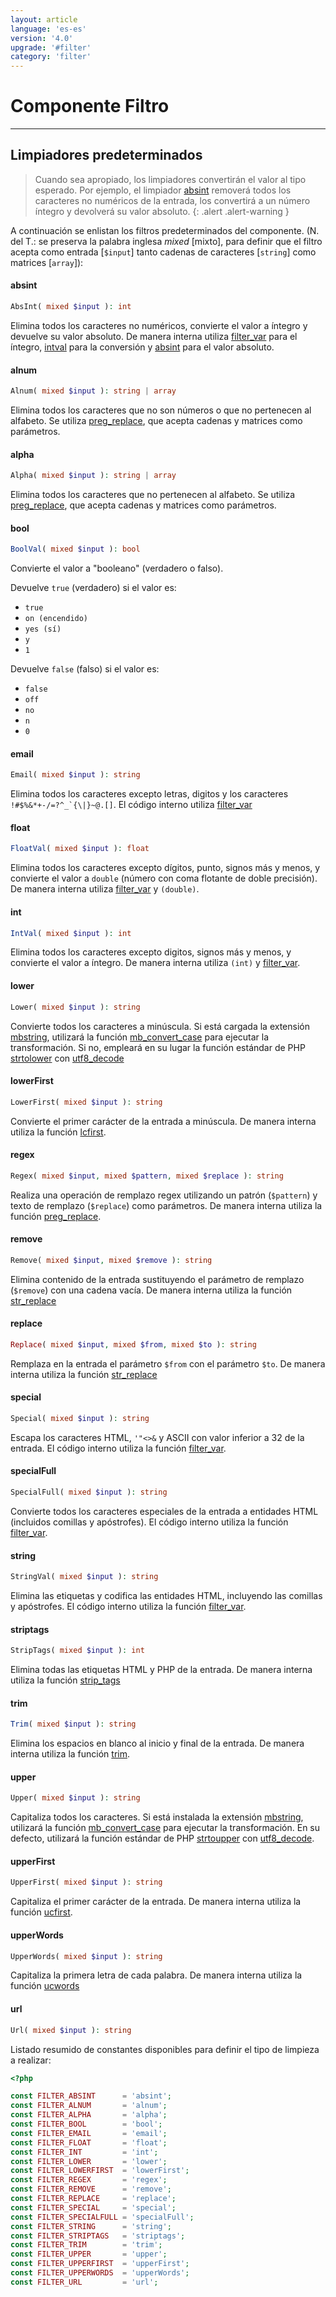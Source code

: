 ```yaml
---
layout: article
language: 'es-es'
version: '4.0'
upgrade: '#filter'
category: 'filter'
---
```

# Componente Filtro

* * *

## Limpiadores predeterminados

> Cuando sea apropiado, los limpiadores convertirán el valor al tipo esperado. Por ejemplo, el limpiador [absint](https://secure.php.net/manual/en/function.absint.php) removerá todos los caracteres no numéricos de la entrada, los convertirá a un número íntegro y devolverá su valor absoluto. {: .alert .alert-warning }

A continuación se enlistan los filtros predeterminados del componente. (N. del T.: se preserva la palabra inglesa *mixed* [mixto], para definir que el filtro acepta como entrada [`$input`] tanto cadenas de caracteres [`string`] como matrices [`array`]):

#### absint

```php
AbsInt( mixed $input ): int
```

Elimina todos los caracteres no numéricos, convierte el valor a íntegro y devuelve su valor absoluto. De manera interna utiliza [filter_var](https://secure.php.net/manual/es/function.filter-var.php) para el íntegro, [intval](https://secure.php.net/manual/es/function.intval.php) para la conversión y [absint](https://secure.php.net/manual/es/function.absint.php) para el valor absoluto.

#### alnum

```php
Alnum( mixed $input ): string | array
```

Elimina todos los caracteres que no son números o que no pertenecen al alfabeto. Se utiliza [preg_replace](https://secure.php.net/manual/es/function.preg-replace.php), que acepta cadenas y matrices como parámetros.

#### alpha

```php
Alpha( mixed $input ): string | array
```

Elimina todos los caracteres que no pertenecen al alfabeto. Se utiliza [preg_replace](https://secure.php.net/manual/es/function.preg-replace.php), que acepta cadenas y matrices como parámetros.

#### bool

```php
BoolVal( mixed $input ): bool
```

Convierte el valor a "booleano" (verdadero o falso).

Devuelve `true` (verdadero) si el valor es:

* `true`
* `on (encendido)`
* `yes (sí)`
* `y`
* `1`

Devuelve `false` (falso) si el valor es:

* `false`
* `off`
* `no`
* `n`
* `0`

#### email

```php
Email( mixed $input ): string
```

Elimina todos los caracteres excepto letras, digitos y los caracteres ``!#$%&*+-/=?^_`{\|}~@.[]``. El código interno utiliza [filter_var](https://secure.php.net/manual/es/function.filter-var.php)

#### float

```php
FloatVal( mixed $input ): float
```

Elimina todos los caracteres excepto dígitos, punto, signos más y menos, y convierte el valor a `double` (número con coma flotante de doble precisión). De manera interna utiliza [filter_var](https://secure.php.net/manual/es/function.filter-var.php) y `(double)`.

#### int

```php
IntVal( mixed $input ): int
```

Elimina todos los caracteres excepto digitos, signos más y menos, y convierte el valor a íntegro. De manera interna utiliza `(int)` y [filter_var](https://secure.php.net/manual/es/function.filter-var.php).

#### lower

```php
Lower( mixed $input ): string
```

Convierte todos los caracteres a minúscula. Si está cargada la extensión [mbstring](https://secure.php.net/manual/es/book.mbstring.php), utilizará la función [mb_convert_case](https://secure.php.net/manual/es/function.mb-convert-case.php) para ejecutar la transformación. Si no, empleará en su lugar la función estándar de PHP [strtolower](https://secure.php.net/manual/es/function.strtolower.php) con [utf8_decode](https://secure.php.net/manual/es/function.utf8-decode.php)

#### lowerFirst

```php
LowerFirst( mixed $input ): string
```

Convierte el primer carácter de la entrada a minúscula. De manera interna utiliza la función [lcfirst](https://secure.php.net/manual/es/function.lcfirst.php).

#### regex

```php
Regex( mixed $input, mixed $pattern, mixed $replace ): string
```

Realiza una operación de remplazo regex utilizando un patrón (`$pattern`) y texto de remplazo (`$replace`) como parámetros. De manera interna utiliza la función [preg_replace](https://secure.php.net/manual/ea/function.preg-replace.php).

#### remove

```php
Remove( mixed $input, mixed $remove ): string
```

Elimina contenido de la entrada sustituyendo el parámetro de remplazo (`$remove`) con una cadena vacía. De manera interna utiliza la función [str_replace](https://secure.php.net/manual/es/function.str-replace.php)

#### replace

```php
Replace( mixed $input, mixed $from, mixed $to ): string
```

Remplaza en la entrada el parámetro `$from` con el parámetro `$to`. De manera interna utiliza la función [str_replace](https://secure.php.net/manual/es/function.str-replace.php)

#### special

```php
Special( mixed $input ): string
```

Escapa los caracteres HTML, `'"<>&` y ASCII con valor inferior a 32 de la entrada. El código interno utiliza la función [filter_var](https://secure.php.net/manual/es/function.filter-var.php).

#### specialFull

```php
SpecialFull( mixed $input ): string
```

Convierte todos los caracteres especiales de la entrada a entidades HTML (incluidos comillas y apóstrofes). El código interno utiliza la función [filter_var](https://secure.php.net/manual/es/function.filter-var.php).

#### string

```php
StringVal( mixed $input ): string
```

Elimina las etiquetas y codifica las entidades HTML, incluyendo las comillas y apóstrofes. El código interno utiliza la función [filter_var](https://secure.php.net/manual/es/function.filter-var.php).

#### striptags

```php
StripTags( mixed $input ): int
```

Elimina todas las etiquetas HTML y PHP de la entrada. De manera interna utiliza la función [strip_tags](https://www.php.net/manual/es/function.strip-tags.php)

#### trim

```php
Trim( mixed $input ): string
```

Elimina los espacios en blanco al inicio y final de la entrada. De manera interna utiliza la función [trim](https://www.php.net/manual/es/function.trim.php).

#### upper

```php
Upper( mixed $input ): string
```

Capitaliza todos los caracteres. Si está instalada la extensión [mbstring](https://secure.php.net/manual/es/book.mbstring.php), utilizará la función [mb_convert_case](https://secure.php.net/manual/es/function.mb-convert-case.php) para ejecutar la transformación. En su defecto, utilizará la función estándar de PHP [strtoupper](https://secure.php.net/manual/es/function.strtoupper.php) con [utf8_decode](https://secure.php.net/manual/es/function.utf8-decode.php).

#### upperFirst

```php
UpperFirst( mixed $input ): string
```

Capitaliza el primer carácter de la entrada. De manera interna utiliza la función [ucfirst](https://secure.php.net/manual/es/function.ucfirst.php).

#### upperWords

```php
UpperWords( mixed $input ): string
```

Capitaliza la primera letra de cada palabra. De manera interna utiliza la función [ucwords](https://secure.php.net/manual/es/function.ucwords.php)

#### url

```php
Url( mixed $input ): string
```

Listado resumido de constantes disponibles para definir el tipo de limpieza a realizar:

```php
<?php

const FILTER_ABSINT      = 'absint';
const FILTER_ALNUM       = 'alnum';
const FILTER_ALPHA       = 'alpha';
const FILTER_BOOL        = 'bool';
const FILTER_EMAIL       = 'email';
const FILTER_FLOAT       = 'float';
const FILTER_INT         = 'int';
const FILTER_LOWER       = 'lower';
const FILTER_LOWERFIRST  = 'lowerFirst';
const FILTER_REGEX       = 'regex';
const FILTER_REMOVE      = 'remove';
const FILTER_REPLACE     = 'replace';
const FILTER_SPECIAL     = 'special';
const FILTER_SPECIALFULL = 'specialFull';
const FILTER_STRING      = 'string';
const FILTER_STRIPTAGS   = 'striptags';
const FILTER_TRIM        = 'trim';
const FILTER_UPPER       = 'upper';
const FILTER_UPPERFIRST  = 'upperFirst';
const FILTER_UPPERWORDS  = 'upperWords';
const FILTER_URL         = 'url';
```